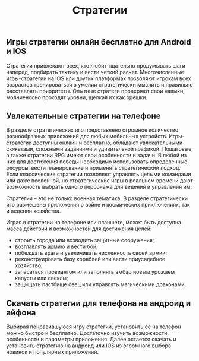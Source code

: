 ﻿---
title:			"Стратегии"
description:	"Игры-стратегии привлекают разнообразием увлекательных и сложных задач, которые под силу только настоящим стратегам. Участвуя в стратегиях, можно не только строить, сражаться или завоевывать территории, но и соревноваться в умении тщательно продумывать ходы с другими членами кланов или групп."
---
## Игры стратегии онлайн бесплатно для Android и IOS

Стратегии привлекают всех, кто любит тщательно продумывать шаги наперед, подбирать тактику и вести четкий расчет. Многочисленные игры-стратегии на IOS или других платформах позволяют игрокам всех возрастов тренироваться в умении стратегически мыслить и правильно расставлять приоритеты. Опытные стратеги проверяют свои навыки, молниеносно проходят уровни, щелкая их как орешки.

## Увлекательные стратегии на телефоне 

В разделе стратегических игр представлено огромное количество разнообразных приложений для любых мобильных устройств. Игры-стратегии доступны онлайн и бесплатно, обладают увлекательными сюжетами, сложными заданиями и удивительной графикой. Пошаговые, а также стратегии RPG имеют свои особенности и задачи.  В любой из них для достижения победы необходимо использовать определенные ресурсы, вести планирование и применять стратегический подход. Если классические стратегии позволяют управлять целыми командами или даже вселенной, но стратегические игры в реальном времени дают возможность выбрать одного персонажа для ведения и управления им.

Стратегии – это не только военная тематика. В разделе стратегически игр размещены приложения о войне и космических приключениях, так и ведении хозяйства.

Играя в стратегии на телефоне или планшете, может быть доступна масса действий и возможностей для достижения целей:

- строить города или возводить защитные сооружения;
- возглавлять армию и вести бой;
- побеждать врага и увеличивать численность своей армии;
- реконструировать базу кораблей или вести приусадебное хозяйство;
- запасаться провиантом или заполнять амбар новым урожаем капусты или свеклы;
- защищать пастбище овец или управлять магическими драконами.

## Скачать стратегии для телефона на андроид и айфона

Выбирая понравившуюся игру стратегии, установить ее на телефон можно быстро и бесплатно. Достаточно изучить возможности, особенности и параметры приложения. Далее остается скачать и установить стратегию на андроид или IOS из огромного выбора новинок и популярных приложений.